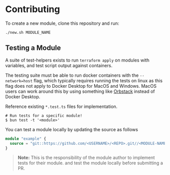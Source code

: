 # Contributing

To create a new module, clone this repository and run:

```shell
./new.sh MODULE_NAME
```

## Testing a Module

A suite of test-helpers exists to run `terraform apply` on modules with variables, and test script output against containers.

The testing suite must be able to run docker containers with the `--network=host` flag, which typically requires running the tests on linux as this flag does not apply to Docker Desktop for MacOS and Windows. MacOS users can work around this by using something like [Orbstack](https://orbstack.dev/) instead of Docker Desktop. 

Reference existing `*.test.ts` files for implementation.

```shell
# Run tests for a specific module!
$ bun test -t '<module>'
```

You can test a module locally by updating the source as follows

```tf
module "example" {
  source = "git::https://github.com/<USERNAME>/<REPO>.git//<MODULE-NAME>?ref=<BRANCH-NAME>"
}
```

> **Note:** This is the responsibility of the module author to implement tests for their module. and test the module locally before submitting a PR.
